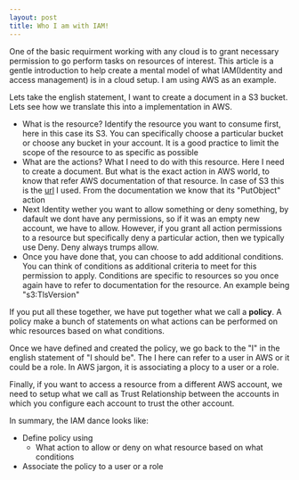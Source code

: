 ```yaml
---
layout: post
title: Who I am with IAM!
---
```


One of the basic requirment working with any cloud is to grant necessary permission to go perform tasks on resources of interest. This article is a gentle introduction to help create a mental model of what IAM(Identity and access management) is in a cloud setup. I am using AWS as an example.

Lets take the english statement, I want to create a document in a S3 bucket. Lets see how we translate this into a implementation in AWS. 
- What is the resource? Identify the resource you want to consume first, here in this case its S3. You can specifically choose a particular bucket or choose any bucket in your account. It is a good practice to limit the scope of the resource to as specific as possible 
- What are the actions? What I need to do with this resource. Here I need to create a document. But what is the exact action in AWS world, to know that refer AWS documentation of that resource. In case of S3 this is the  [url](https://docs.aws.amazon.com/service-authorization/latest/reference/list_amazons3.html) I used. From the documentation we know that its "PutObject" action
- Next Identity wether you want to allow something or deny something, by dafault we dont have any permissions, so if it was an empty new account, we have to allow. However, if you grant all action permissions to a resource but specifically deny a particular action, then we typically use Deny. Deny always trumps allow.
- Once you have done that, you can choose to add additional conditions. You can think of conditions as additional criteria to meet for this permission to apply. Conditions are specific to resources so you once again have to refer to documentation for the resource. An example being "s3:TlsVersion"

If you put all these together, we have put together what we call a **policy**. A policy make a bunch of statements on what actions can be performed on whic resources based on what conditions.

Once we have defined and created the policy, we go back to the "I" in the english statement of "I should be". The I here can refer to a user in AWS or it could be a role. In AWS jargon, it is associating a plocy to a user or a role.

Finally, if you want to access a resource from a different AWS account, we need to setup what we call as Trust Relationship between the accounts in which you configure each account to trust the other account. 

In summary, the IAM dance looks like:
- Define policy using
  - What action to allow or deny on what resource based on what conditions
- Associate the policy to a user or a role